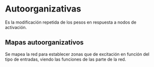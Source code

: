 # Autoorganizativas
Es la modificación repetida de los pesos en respuesta a nodos de activación.
## Mapas autoorganizativos
Se mapea la red para establecer zonas que de excitación en función del tipo de entradas, viendo las funciones de las parte de la red.